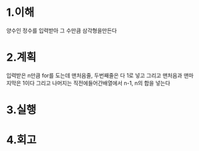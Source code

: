 1.이해
====
양수인 정수를 입력받아 그 수만큼 삼각형을만든다

2.계획
===
입력받은 n만큼 for를 도는데
맨처음줄, 두번째줄은 다 1로 넣고
그리고 맨처음과 맨마지막은 1이다
그리고 나머지는 직전에들어간배열에서 n-1, n의 합을 넣는다


3.실행
====


4.회고
====
